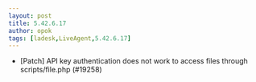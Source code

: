 ```yaml
---
layout: post
title: 5.42.6.17
author: opok
tags: [ladesk,LiveAgent,5.42.6.17]
---
```

- [Patch] API key authentication does not work to access files through scripts/file.php (#19258)
